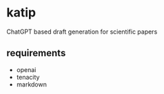 # katip
ChatGPT based draft generation for scientific papers

## requirements
- openai
- tenacity
- markdown